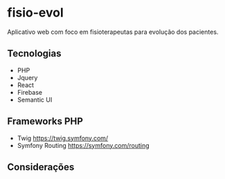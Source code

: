 # fisio-evol
Aplicativo web com foco em fisioterapeutas para evolução dos pacientes.
## Tecnologias
* PHP
* Jquery
* React
* Firebase
* Semantic UI
## Frameworks PHP
* Twig https://twig.symfony.com/
* Symfony Routing https://symfony.com/routing
## Considerações